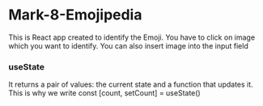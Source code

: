 # Mark-8-Emojipedia


This is React app created to identify the Emoji.
You have to click on image which you want to identify. You can also insert image into the input field

### useState

 It returns a pair of values: the current state and a function that updates it. This is why we write const [count, setCount] = useState()
